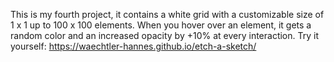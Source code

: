 This is my fourth project, it contains a white grid with a customizable size of 1 x 1 up to 100 x 100 elements. When you hover over an element, it gets a random color and an increased opacity by +10% at every interaction. Try it yourself: https://waechtler-hannes.github.io/etch-a-sketch/
